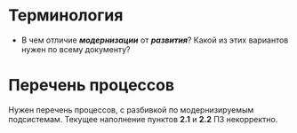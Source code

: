 # Терминология
- В чем отличие ***модернизации*** от ***развития***? Какой из этих вариантов нужен по всему документу?
# Перечень процессов
Нужен перечень процессов, с разбивкой по модернизируемым подсистемам. Текущее наполнение пунктов **2.1** и **2.2** ПЗ некорректно.<br>
